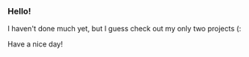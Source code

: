 ### Hello!

I haven't done much yet, but I guess check out my only two projects (:

Have a nice day!
